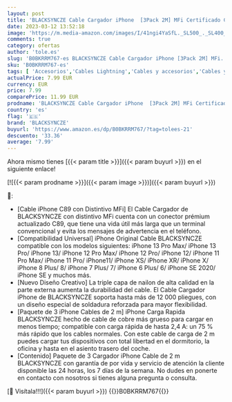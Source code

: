 ```yaml
---
layout: post
title: 'BLACKSYNCZE Cable Cargador iPhone  [3Pack 2M] MFi Certificado Cable iPhone Carga Rápida Nylon Trenzado para iPhone 11 12 13 Pro MAX Mini XR XS MAX X 8 Plus 8 7 Plus 7 6S 6 Plus 6 SE 5S 5C 5 SE'
date: 2023-03-12 13:52:18
image: 'https://m.media-amazon.com/images/I/41ngi4YaSfL._SL500_._SL400_.jpg'
comments: true
category: ofertas
author: 'tole.es'
slug: 'B0BKRRM767-es BLACKSYNCZE Cable Cargador iPhone [3Pack 2M] MFi...'
sku: 'B0BKRRM767-es'
tags: [ 'Accesorios','Cables Lightning','Cables y accesorios','Cables y conectores','Informática','blacksyncze','iphone','🇪🇸', ]
actualPrice: 7.99 EUR
currency: EUR
price: 7.99
comparePrice: 11.99 EUR
prodname: 'BLACKSYNCZE Cable Cargador iPhone  [3Pack 2M] MFi Certificado Cable iPhone Carga Rápida Nylon Trenzado para iPhone 11 12 13 Pro MAX Mini XR XS MAX X 8 Plus 8 7 Plus 7 6S 6 Plus 6 SE 5S 5C 5 SE'
country: 'es'
flag: '🇪🇸'
brand: 'BLACKSYNCZE'
buyurl: 'https://www.amazon.es/dp/B0BKRRM767/?tag=tolees-21'
descuento: '33.36'
average: '7.99'
---
```


Ahora mismo tienes [{{< param title >}}]({{< param buyurl >}}) en el siguiente enlace!

[![{{< param prodname >}}]({{< param image >}})]({{< param buyurl >}})

🔎:

- [Cable iPhone C89 con Distintivo MFi] El Cable Cargador de BLACKSYNCZE con distintivo MFi cuenta con un conector prémium actualizado C89, que tiene una vida útil más larga que un terminal convencional y evita los mensajes de advertencia en el teléfono.
- [Compatibilidad Universal] iPhone Original Cable BLACKSYNCZE compatible con los modelos siguientes: iPhone 13 Pro Max/ iPhone 13 Pro/ iPhone 13/ iPhone 12 Pro Max/ iPhone 12 Pro/ iPhone 12/ iPhone 11 Pro Max/ iPhone 11 Pro/ iPhone11/ iPhone XS/ iPhone XR/ iPhone X/ iPhone 8 Plus/ 8/ iPhone 7 Plus/ 7/ iPhone 6 Plus/ 6/ iPhone SE 2020/ iPhone SE y muchos más.
- [Nuevo Diseño Creativo] La triple capa de nailon de alta calidad en la parte externa aumenta la durabilidad del cable. El Cable Cargador iPhone de BLACKSYNCZE soporta hasta más de 12 000 pliegues, con un diseño especial de soldadura reforzada para mayor flexibilidad.
- [Paquete de 3 iPhone Cables de 2 m] iPhone Carga Rapida BLACKSYNCZE hecho de cable de cobre más grueso para cargar en menos tiempo; compatible con carga rápida de hasta 2,4 A: un 75 % más rápido que los cables normales. Con este cable de carga de 2 m puedes cargar tus dispositivos con total libertad en el dormitorio, la oficina y hasta en el asiento trasero del coche.
- [Contenido] Paquete de 3 Cargador iPhone Cable de 2 m BLACKSYNCZE con garantía de por vida y servicio de atención la cliente disponible las 24 horas, los 7 días de la semana. No dudes en ponerte en contacto con nosotros si tienes alguna pregunta o consulta.

[🛒 Visítala!!!]({{< param buyurl >}})
{{<world>}}B0BKRRM767{{</world>}}
